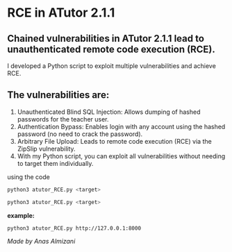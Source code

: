 # RCE in ATutor 2.1.1

## Chained vulnerabilities in ATutor 2.1.1 lead to unauthenticated remote code execution (RCE).

I developed a Python script to exploit multiple vulnerabilities and achieve RCE.

## The vulnerabilities are:
1. Unauthenticated Blind SQL Injection: Allows dumping of hashed passwords for the teacher user.
2. Authentication Bypass: Enables login with any account using the hashed password (no need to crack the password).
3. Arbitrary File Upload: Leads to remote code execution (RCE) via the ZipSlip vulnerability.
4. With my Python script, you can exploit all vulnerabilities without needing to target them individually.

using the code
```bash
python3 atutor_RCE.py <target>
```
```bash
python3 atutor_RCE.py <target>
```
**example:**
```bash
python3 atutor_RCE.py http://127.0.0.1:8000
```

*Made by Anas Almizani*
